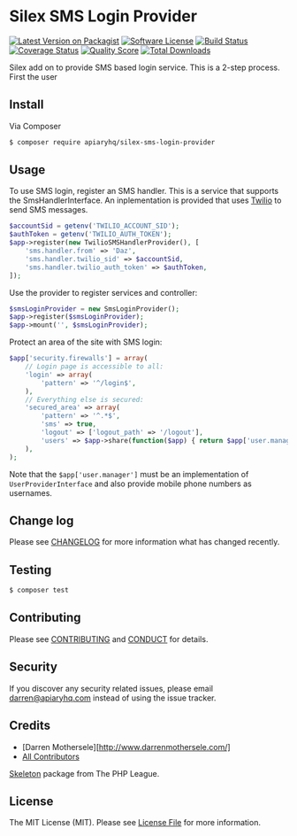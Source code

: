 #  Silex SMS Login Provider

[![Latest Version on Packagist][ico-version]][link-packagist]
[![Software License][ico-license]](LICENSE.md)
[![Build Status][ico-travis]][link-travis]
[![Coverage Status][ico-scrutinizer]][link-scrutinizer]
[![Quality Score][ico-code-quality]][link-code-quality]
[![Total Downloads][ico-downloads]][link-downloads]

Silex add on to provide SMS based login service. This is a 2-step process. First the user 

## Install

Via Composer

``` bash
$ composer require apiaryhq/silex-sms-login-provider
```

## Usage

To use SMS login, register an SMS handler. This is a service that supports the SmsHandlerInterface. An inplementation is provided that uses 
[Twilio](https://www.twilio.com/) to send SMS messages.

``` php
$accountSid = getenv('TWILIO_ACCOUNT_SID');
$authToken = getenv('TWILIO_AUTH_TOKEN');
$app->register(new TwilioSMSHandlerProvider(), [
    'sms.handler.from' => 'Daz',
    'sms.handler.twilio_sid' => $accountSid,
    'sms.handler.twilio_auth_token' => $authToken,
]);
```

Use the provider to register services and controller:

``` php
$smsLoginProvider = new SmsLoginProvider();
$app->register($smsLoginProvider);
$app->mount('', $smsLoginProvider);
```

Protect an area of the site with SMS login:

``` php
$app['security.firewalls'] = array(
    // Login page is accessible to all:
    'login' => array(
        'pattern' => '^/login$',
    ),
    // Everything else is secured:
    'secured_area' => array(
        'pattern' => '^.*$',
        'sms' => true,
        'logout' => ['logout_path' => '/logout'],
        'users' => $app->share(function($app) { return $app['user.manager']; }),
    ),
);
```

Note that the `$app['user.manager']` must be an implementation of `UserProviderInterface`
and also provide mobile phone numbers as usernames. 

## Change log

Please see [CHANGELOG](CHANGELOG.md) for more information what has changed recently.

## Testing

``` bash
$ composer test
```

## Contributing

Please see [CONTRIBUTING](CONTRIBUTING.md) and [CONDUCT](CONDUCT.md) for details.

## Security

If you discover any security related issues, please email darren@apiaryhq.com instead of using the issue tracker.

## Credits

- [Darren Mothersele][http://www.darrenmothersele.com/]
- [All Contributors][link-contributors]

[Skeleton](https://github.com/thephpleague/skeleton/) package from The PHP League.

## License

The MIT License (MIT). Please see [License File](LICENSE.md) for more information.

[ico-version]: https://img.shields.io/packagist/v/apiaryhq/silex-sms-login-provider.svg?style=flat-square
[ico-license]: https://img.shields.io/badge/license-MIT-brightgreen.svg?style=flat-square
[ico-travis]: https://img.shields.io/travis/apiaryhq/silex-sms-login-provider/master.svg?style=flat-square
[ico-scrutinizer]: https://img.shields.io/scrutinizer/coverage/g/apiaryhq/silex-sms-login-provider.svg?style=flat-square
[ico-code-quality]: https://img.shields.io/scrutinizer/g/apiaryhq/silex-sms-login-provider.svg?style=flat-square
[ico-downloads]: https://img.shields.io/packagist/dt/apiaryhq/silex-sms-login-provider.svg?style=flat-square

[link-packagist]: https://packagist.org/packages/apiaryhq/silex-sms-login-provider
[link-travis]: https://travis-ci.org/apiaryhq/silex-sms-login-provider
[link-scrutinizer]: https://scrutinizer-ci.com/g/apiaryhq/silex-sms-login-provider/code-structure
[link-code-quality]: https://scrutinizer-ci.com/g/apiaryhq/silex-sms-login-provider
[link-downloads]: https://packagist.org/packages/apiaryhq/silex-sms-login-provider
[link-author]: http://www.darrenmothersele.com/
[link-contributors]: ../../contributors
